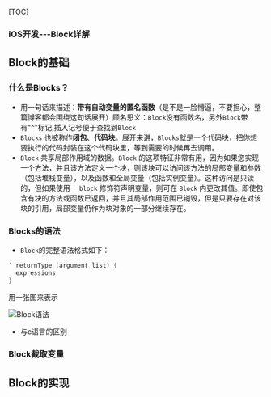 [TOC]

### iOS开发---Block详解

## Block的基础

### 什么是Blocks？

- 用一句话来描述：**带有自动变量的匿名函数**（是不是一脸懵逼，不要担心，整篇博客都会围绕这句话展开）顾名思义：`Block`没有函数名，另外`Block`带有"`^`"标记,插入记号便于查找到`Block`
- `Blocks` 也被称作**闭包**、**代码块**。展开来讲，`Blocks`就是一个代码块，把你想要执行的代码封装在这个代码块里，等到需要的时候再去调用。
- `Block` 共享局部作用域的数据。`Block` 的这项特征非常有用，因为如果您实现一个方法，并且该方法定义一个块，则该块可以访问该方法的局部变量和参数（包括堆栈变量），以及函数和全局变量（包括实例变量）。这种访问是只读的，但如果使用 `__block` 修饰符声明变量，则可在 `Block` 内更改其值。即使包含有块的方法或函数已返回，并且其局部作用范围已销毁，但是只要存在对该块的引用，局部变量仍作为块对象的一部分继续存在。

### Blocks的语法

- `Block`的完整语法格式如下：

```objective-c
^ returnType (argument list) {
  expressions
}
```

用一张图来表示

![Block语法](https://tva1.sinaimg.cn/large/006y8mN6ly1g756lmtruej30vo0braau.jpg)

- 与c语言的区别

### Block截取变量

## Block的实现